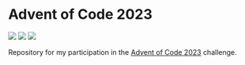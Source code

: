 # Advent of Code 2023

![](https://img.shields.io/badge/Day%20📅-24-blue)
![](https://img.shields.io/badge/Stars%20⭐-18-yellow)
![](https://img.shields.io/badge/Days%20Completed%20✅-9-darkgreen)

Repository for my participation in the [Advent of Code 2023](https://adventofcode.com/2023) challenge.
